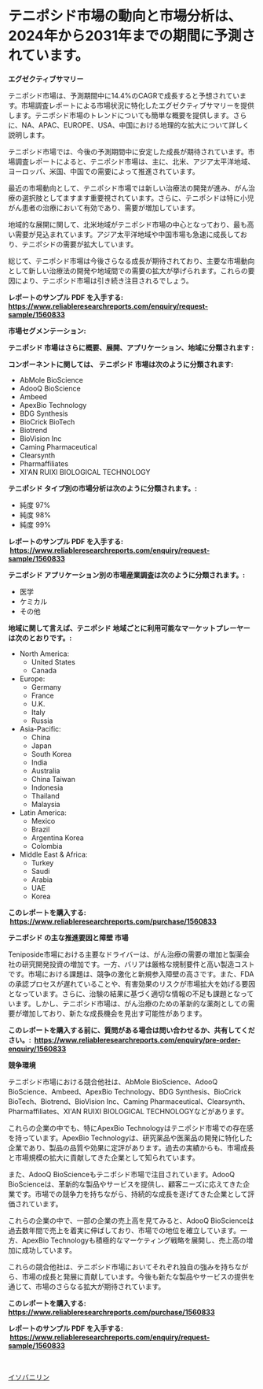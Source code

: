 <p><h1>テニポシド市場の動向と市場分析は、2024年から2031年までの期間に予測されています。</h1></p><p><strong>エグゼクティブサマリー</strong></p>
<p><p>テニポシド市場は、予測期間中に14.4%のCAGRで成長すると予想されています。市場調査レポートによる市場状況に特化したエグゼクティブサマリーを提供します。テニポシド市場のトレンドについても簡単な概要を提供します。さらに、NA、APAC、EUROPE、USA、中国における地理的な拡大について詳しく説明します。</p><p>テニポシド市場では、今後の予測期間中に安定した成長が期待されています。市場調査レポートによると、テニポシド市場は、主に、北米、アジア太平洋地域、ヨーロッパ、米国、中国での需要によって推進されています。</p><p>最近の市場動向として、テニポシド市場では新しい治療法の開発が進み、がん治療の選択肢としてますます重要視されています。さらに、テニポシドは特に小児がん患者の治療において有効であり、需要が増加しています。</p><p>地域的な展開に関して、北米地域がテニポシド市場の中心となっており、最も高い需要が見込まれています。アジア太平洋地域や中国市場も急速に成長しており、テニポシドの需要が拡大しています。</p><p>総じて、テニポシド市場は今後さらなる成長が期待されており、主要な市場動向として新しい治療法の開発や地域間での需要の拡大が挙げられます。これらの要因により、テニポシド市場は引き続き注目されるでしょう。</p></p>
<p><strong>レポートのサンプル PDF を入手する: <a href="https://www.reliableresearchreports.com/enquiry/request-sample/1560833">https://www.reliableresearchreports.com/enquiry/request-sample/1560833</a></strong></p>
<p><strong>市場セグメンテーション:</strong></p>
<p><strong> テニポシド 市場はさらに概要、展開、アプリケーション、地域に分類されます :</strong></p>
<p><strong>コンポーネントに関しては、 テニポシド 市場は次のように分類されます: &nbsp;</strong></p>
<p><ul><li>AbMole BioScience</li><li>AdooQ BioScience</li><li>Ambeed</li><li>ApexBio Technology</li><li>BDG Synthesis</li><li>BioCrick BioTech</li><li>Biotrend</li><li>BioVision Inc</li><li>Caming Pharmaceutical</li><li>Clearsynth</li><li>Pharmaffiliates</li><li>XI'AN RUIXI BIOLOGICAL TECHNOLOGY</li></ul></p>
<p><strong> テニポシド タイプ別の市場分析は次のように分類されます。:</strong></p>
<p><ul><li>純度 97%</li><li>純度 98%</li><li>純度 99%</li></ul></p>
<p><strong>レポートのサンプル PDF を入手する: &nbsp;<a href="https://www.reliableresearchreports.com/enquiry/request-sample/1560833">https://www.reliableresearchreports.com/enquiry/request-sample/1560833</a></strong></p>
<p><strong> テニポシド アプリケーション別の市場産業調査は次のように分類されます。:</strong></p>
<p><ul><li>医学</li><li>ケミカル</li><li>その他</li></ul></p>
<p><strong>地域に関して言えば、テニポシド 地域ごとに利用可能なマーケットプレーヤーは次のとおりです。:</strong></p>
<p><ul>
    <li>
        North America:
        <ul>
            <li>United States</li>
            <li>Canada</li>
        </ul>
    </li>
    <li>
        Europe:
        <ul>
            <li>Germany</li>
            <li>France</li>
            <li>U.K.</li>
            <li>Italy</li>
            <li>Russia</li>
        </ul>
    </li>
    <li>
        Asia-Pacific:
        <ul>
            <li>China</li>
            <li>Japan</li>
            <li>South Korea</li>
            <li>India</li>
            <li>Australia</li>
            <li>China Taiwan</li>
            <li>Indonesia</li>
            <li>Thailand</li>
            <li>Malaysia</li>
        </ul>
    </li>
    <li>
        Latin America:
        <ul>
            <li>Mexico</li>
            <li>Brazil</li>
            <li>Argentina Korea</li>
            <li>Colombia</li>
        </ul>
    </li>
    <li>
        Middle East & Africa:
        <ul>
            <li>Turkey</li>
            <li>Saudi</li>
            <li>Arabia</li>
            <li>UAE</li>
            <li>Korea</li>
        </ul>
    </li>
    </ul></p>
<p><strong>このレポートを購入する: &nbsp;<a href="https://www.reliableresearchreports.com/purchase/1560833">https://www.reliableresearchreports.com/purchase/1560833</a></strong></p>
<p><strong>テニポシド の主な推進要因と障壁 市場</strong></p>
<p><p>Teniposide市場における主要なドライバーは、がん治療の需要の増加と製薬会社の研究開発投資の増加です。一方、バリアは厳格な規制要件と高い製造コストです。市場における課題は、競争の激化と新規参入障壁の高さです。また、FDAの承認プロセスが遅れていることや、有害効果のリスクが市場拡大を妨げる要因となっています。さらに、治験の結果に基づく適切な情報の不足も課題となっています。しかし、テニポシド市場は、がん治療のための革新的な薬剤としての需要が増加しており、新たな成長機会を見出す可能性があります。</p></p>
<p><strong>このレポートを購入する前に、質問がある場合は問い合わせるか、共有してください。:&nbsp; <a href="https://www.reliableresearchreports.com/enquiry/pre-order-enquiry/1560833">https://www.reliableresearchreports.com/enquiry/pre-order-enquiry/1560833</a></strong></p>
<p><strong>競争環境</strong></p>
<p><p>テニポシド市場における競合他社は、AbMole BioScience、AdooQ BioScience、Ambeed、ApexBio Technology、BDG Synthesis、BioCrick BioTech、Biotrend、BioVision Inc、Caming Pharmaceutical、Clearsynth、Pharmaffiliates、XI'AN RUIXI BIOLOGICAL TECHNOLOGYなどがあります。</p><p>これらの企業の中でも、特にApexBio Technologyはテニポシド市場での存在感を持っています。ApexBio Technologyは、研究薬品や医薬品の開発に特化した企業であり、製品の品質や効果に定評があります。過去の実績からも、市場成長と市場規模の拡大に貢献してきた企業として知られています。</p><p>また、AdooQ BioScienceもテニポシド市場で注目されています。AdooQ BioScienceは、革新的な製品やサービスを提供し、顧客ニーズに応えてきた企業です。市場での競争力を持ちながら、持続的な成長を遂げてきた企業として評価されています。</p><p>これらの企業の中で、一部の企業の売上高を見てみると、AdooQ BioScienceは過去数年間で売上を着実に伸ばしており、市場での地位を確立しています。一方、ApexBio Technologyも積極的なマーケティング戦略を展開し、売上高の増加に成功しています。</p><p>これらの競合他社は、テニポシド市場においてそれぞれ独自の強みを持ちながら、市場の成長と発展に貢献しています。今後も新たな製品やサービスの提供を通じて、市場のさらなる拡大が期待されています。</p></p>
<p><strong>このレポートを購入する: &nbsp; <a href="https://www.reliableresearchreports.com/purchase/1560833">https://www.reliableresearchreports.com/purchase/1560833</a></strong></p>
<p><strong>レポートのサンプル PDF を入手する: &nbsp;<a href="https://www.reliableresearchreports.com/enquiry/request-sample/1560833">https://www.reliableresearchreports.com/enquiry/request-sample/1560833</a></strong><strong></strong></p>
<p>&nbsp;</p>
<p><p><a href="https://github.com/EstaSprer20231/Market-Research-Report-List-1/blob/main/57539325801.md">イソバニリン</a></p></p>